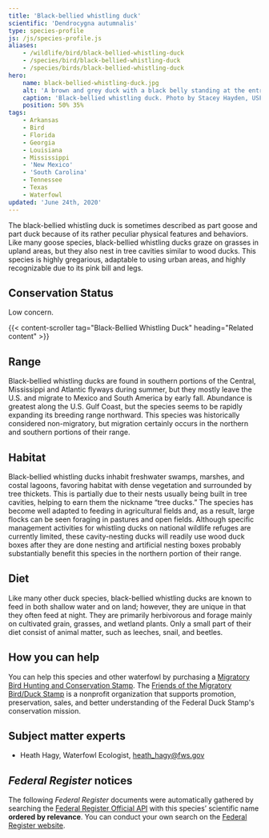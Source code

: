 ```yaml
---
title: 'Black-bellied whistling duck'
scientific: 'Dendrocygna autumnalis'
type: species-profile
js: /js/species-profile.js
aliases:
    - /wildlife/bird/black-bellied-whistling-duck
    - /species/bird/black-bellied-whistling-duck
    - /species/birds/black-bellied-whistling-duck
hero:
    name: black-bellied-whistling-duck.jpg
    alt: 'A brown and grey duck with a black belly standing at the entrance to a large birdhouse'
    caption: 'Black-bellied whistling duck. Photo by Stacey Hayden, USFWS.'
    position: 50% 35%
tags:
    - Arkansas
    - Bird
    - Florida
    - Georgia
    - Louisiana
    - Mississippi
    - 'New Mexico'
    - 'South Carolina'
    - Tennessee
    - Texas
    - Waterfowl
updated: 'June 24th, 2020'
---
```


The black-bellied whistling duck is sometimes described as part goose and part duck because of its rather peculiar physical features and behaviors. Like many goose species, black-bellied whistling ducks graze on grasses in upland areas, but they also nest in tree cavities similar to wood ducks. This species is highly gregarious, adaptable to using urban areas, and highly recognizable due to its pink bill and legs.

## Conservation Status

Low concern.

{{< content-scroller tag="Black-Bellied Whistling Duck" heading="Related content" >}}

## Range

Black-bellied whistling ducks are found in southern portions of the Central, Mississippi and Atlantic flyways during summer, but they mostly leave the U.S. and migrate to Mexico and South America by early fall. Abundance is greatest along the U.S. Gulf Coast, but the species seems to be rapidly expanding its breeding range northward. This species was historically considered non-migratory, but migration certainly occurs in the northern and southern portions of their range.

## Habitat

Black-bellied whistling ducks inhabit freshwater swamps, marshes, and costal lagoons, favoring habitat with dense vegetation and surrounded by tree thickets. This is partially due to their nests usually being built in tree cavities, helping to earn them the nickname “tree ducks.” The species has become well adapted to feeding in agricultural fields and, as a result, large flocks can be seen foraging in pastures and open fields. Although specific management activities for whistling ducks on national wildlife refuges are currently limited, these cavity-nesting ducks will readily use wood duck boxes after they are done nesting and artificial nesting boxes probably substantially benefit this species in the northern portion of their range.

## Diet

Like many other duck species, black-bellied whistling ducks are known to feed in both shallow water and on land; however, they are unique in that they often feed at night. They are primarily herbivorous and forage mainly on cultivated grain, grasses, and wetland plants. Only a small part of their diet consist of animal matter, such as leeches, snail, and beetles.

## How you can help

You can help this species and other waterfowl by purchasing a [Migratory Bird Hunting and Conservation Stamp](https://www.fws.gov/birds/get-involved/duck-stamp.php). The [Friends of the Migratory Bird/Duck Stamp](http://www.friendsofthestamp.org/) is a nonprofit organization that supports promotion, preservation, sales, and better understanding of the Federal Duck Stamp's conservation mission.

## Subject matter experts

- Heath Hagy, Waterfowl Ecologist, [heath_hagy@fws.gov](mailto:heath_hagy@fws.gov)

## *Federal Register* notices

The following *Federal Register* documents were automatically gathered by searching the [Federal Register Official API](https://www.federalregister.gov/blog/learn/developers) with this species’ scientific name **ordered by relevance**. You can conduct your own search on the [Federal Register website](https://www.federalregister.gov/articles/search).